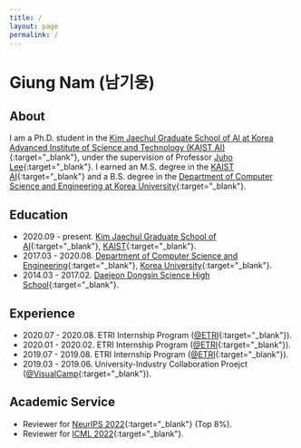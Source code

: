 ```yaml
---
title: /
layout: page
permalink: /
---
```


# Giung Nam (남기웅)

## About

I am a Ph.D. student in the [Kim Jaechul Graduate School of AI at Korea Advanced Institute of Science and Technology (KAIST AI)](http://gsai.kaist.ac.kr){:target="_blank"}, under the supervision of Professor [Juho Lee](http://juho-lee.github.io){:target="_blank"}. I earned an M.S. degree in the [KAIST AI](http://gsai.kaist.ac.kr){:target="_blank"} and a B.S. degree in the [Department of Computer Science and Engineering at Korea University](http://cs.korea.ac.kr){:target="_blank"}.

## Education

* 2020.09 - present. [Kim Jaechul Graduate School of AI](http://gsai.kaist.ac.kr){:target="_blank"}, [KAIST](http://kaist.ac.kr){:target="_blank"}.
* 2017.03 - 2020.08. [Department of Computer Science and Engineering](http://cs.korea.ac.kr){:target="_blank"}, [Korea University](http://korea.ac.kr){:target="_blank"}.
* 2014.03 - 2017.02. [Daejeon Dongsin Science High School](http://ddsciencehs.djsch.kr){:target="_blank"}.

## Experience

* 2020.07 - 2020.08. ETRI Internship Program ([@ETRI](https://etri.re.kr){:target="_blank"}).
* 2020.01 - 2020.02. ETRI Internship Program ([@ETRI](https://etri.re.kr){:target="_blank"}).
* 2019.07 - 2019.08. ETRI Internship Program ([@ETRI](https://etri.re.kr){:target="_blank"}).
* 2019.03 - 2019.06. University-Industry Collaboration Proejct ([@VisualCamp](https://www.visual.camp){:target="_blank"}).

## Academic Service

* Reviewer for [NeurIPS 2022](https://neurips.cc/Conferences/2022/ProgramCommittee){:target="_blank"} (Top 8%).
* Reviewer for [ICML 2022](https://icml.cc/Conferences/2022/Reviewers){:target="_blank"}.

